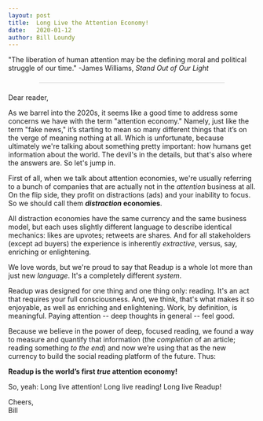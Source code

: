 ```yaml
---
layout: post
title:  Long Live the Attention Economy!
date:   2020-01-12
author: Bill Loundy
---
```

<p> "The liberation of human attention may be the defining moral and political struggle of our time." -James Williams, <em>Stand Out of Our Light</em> </p> <div style="width:75%;margin:1.5em auto;border-bottom:1px solid #ccc;"></div> <p> Dear reader, </p> <p> As we barrel into the 2020s, it seems like a good time to address some concerns we have with the term "attention economy." Namely, just like the term "fake news," it’s starting to mean so many different things that it’s on the verge of meaning nothing at all. Which is unfortunate, because ultimately we're talking about something pretty important: how humans get information about the world. The devil's in the details, but that's also where the answers are. So let's jump in. <p> <p> First of all, when we talk about attention economies, we're usually referring to a bunch of companies that are actually not in the <em>attention</em> business at all. On the flip side, they profit on distractions (ads) and your inability to focus. So we should call them <strong><em>distraction</em> economies</strong>. </p> <p> All distraction economies have the same currency and the same business model, but each uses slightly different language to describe identical mechanics: likes are upvotes; retweets are shares. And for all stakeholders (except ad buyers) the experience is inherently <em>extractive</em>, versus, say, enriching or enlightening. </p> <p> We love words, but we're proud to say that Readup is a whole lot more than just new <em>language</em>. It's a completely different <em>system</em>. </p> <p> Readup was designed for one thing and one thing only: reading. It's an act that requires your full consciousness. And, we think, that's what makes it so enjoyable, as well as enriching and enlightening. Work, by definition, is meaningful. Paying attention -- deep thoughts in general -- feel good. </p> </p> Because we believe in the power of deep, focused reading, we found a way to measure and quantify that information (the <em>completion</em> of an article; reading something <em>to the end</em>) and now we’re using that as the new currency to build the social reading platform of the future. Thus: </p> <p> <strong> Readup is the world’s first <em>true</em> attention economy!</strong> </p> <p> So, yeah: Long live attention! Long live reading! Long live Readup! </p> <p> Cheers, <br> Bill </p>